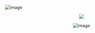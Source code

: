 ![image](https://github.com/user-attachments/assets/1c0122f2-181e-465e-b083-8c5c911ce15d) 

<div align="center">
  
![](https://komarev.com/ghpvc/?username=Luthervonivory&color=blue)

![image](![image](https://github.com/user-attachments/assets/cfc3d97d-745b-46d3-ad5e-68a57e647ab6)) 



